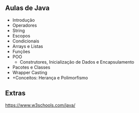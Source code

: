 ## Aulas de Java
- Introdução
- Operadores
- String
- Escopos
- Condicionais
- Arrays e Listas
- Funções
- POO
  - Construtores, Inicialização de Dados e Encapsulamento
- Pacotes e Classes
- Wrapper Casting
- +Conceitos: Herança e Polimorfismo

## Extras
https://www.w3schools.com/java/ 
